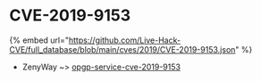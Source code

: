# CVE-2019-9153
{% embed url="https://github.com/Live-Hack-CVE/full_database/blob/main/cves/2019/CVE-2019-9153.json" %}

* ZenyWay ~> [opgp-service-cve-2019-9153](https://www.alice-snow.ru/2019/database/cve-2019-9153/opgp-service-cve-2019-9153-zenyway)